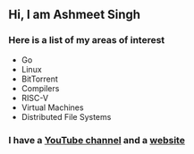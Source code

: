 ## Hi, I am Ashmeet Singh

### Here is a list of my areas of interest

- Go
- Linux
- BitTorrent
- Compilers
- RISC-V
- Virtual Machines
- Distributed File Systems

### I have a [YouTube channel](https://www.youtube.com/@BytesBasement) and a [website](https://bytesbasement.com/)
